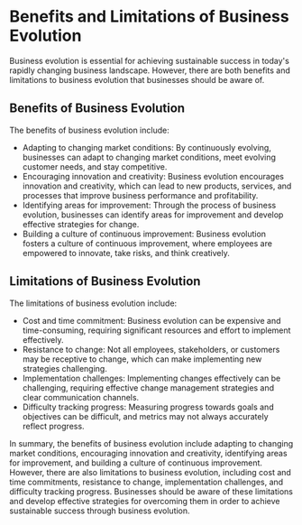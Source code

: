 Benefits and Limitations of Business Evolution
==============================================================================================

Business evolution is essential for achieving sustainable success in today's rapidly changing business landscape. However, there are both benefits and limitations to business evolution that businesses should be aware of.

Benefits of Business Evolution
------------------------------

The benefits of business evolution include:

* Adapting to changing market conditions: By continuously evolving, businesses can adapt to changing market conditions, meet evolving customer needs, and stay competitive.
* Encouraging innovation and creativity: Business evolution encourages innovation and creativity, which can lead to new products, services, and processes that improve business performance and profitability.
* Identifying areas for improvement: Through the process of business evolution, businesses can identify areas for improvement and develop effective strategies for change.
* Building a culture of continuous improvement: Business evolution fosters a culture of continuous improvement, where employees are empowered to innovate, take risks, and think creatively.

Limitations of Business Evolution
---------------------------------

The limitations of business evolution include:

* Cost and time commitment: Business evolution can be expensive and time-consuming, requiring significant resources and effort to implement effectively.
* Resistance to change: Not all employees, stakeholders, or customers may be receptive to change, which can make implementing new strategies challenging.
* Implementation challenges: Implementing changes effectively can be challenging, requiring effective change management strategies and clear communication channels.
* Difficulty tracking progress: Measuring progress towards goals and objectives can be difficult, and metrics may not always accurately reflect progress.

In summary, the benefits of business evolution include adapting to changing market conditions, encouraging innovation and creativity, identifying areas for improvement, and building a culture of continuous improvement. However, there are also limitations to business evolution, including cost and time commitments, resistance to change, implementation challenges, and difficulty tracking progress. Businesses should be aware of these limitations and develop effective strategies for overcoming them in order to achieve sustainable success through business evolution.
